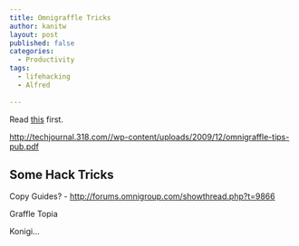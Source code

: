 ```yaml
---
title: Omnigraffle Tricks
author: kanitw
layout: post
published: false
categories:
  - Productivity
tags:
  - lifehacking
  - Alfred
  
---
```


Read [this](http://viget.com/inspire/omnigraffle-tips-and-tricks) first.


http://techjournal.318.com//wp-content/uploads/2009/12/omnigraffle-tips-pub.pdf

## Some Hack Tricks

Copy Guides? - http://forums.omnigroup.com/showthread.php?t=9866

Graffle Topia


Konigi...


